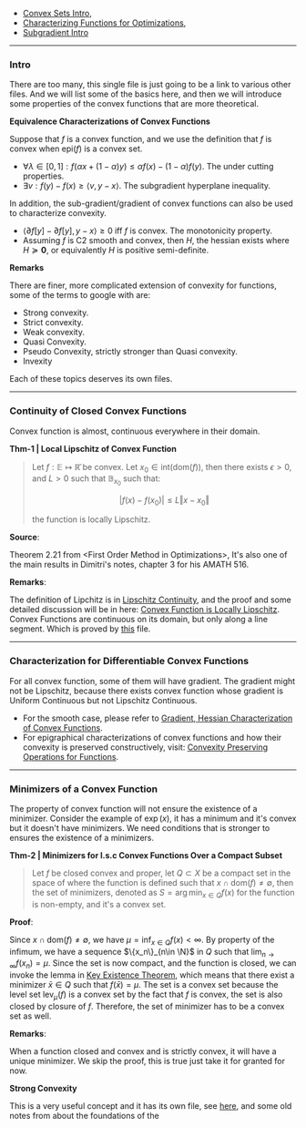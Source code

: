 - [Convex Sets Intro](../Background/Convex%20Sets%20Intro.md),
- [Characterizing Functions for Optimizations](../Background/Characterizing%20Functions%20for%20Optimizations.md),
- [Subgradient Intro](../Non-Smooth%20Calculus/Subgradient%20Intro.md)

---
### **Intro**

There are too many, this single file is just going to be a link to various other files. And we will list some of the basics here, and then we will introduce some properties of the convex functions that are more theoretical.

**Equivalence Characterizations of Convex Functions**

Suppose that $f$ is a convex function, and we use the definition that $f$ is convex when $\text{epi}(f)$ is a convex set. 
* $\forall \lambda \in [0, 1]: f(\alpha x + (1 - \alpha)y) \le \alpha f(x) - (1 - \alpha)f(y)$. The under cutting properties. 
* $\exists v: f(y) - f(x) \ge \langle v, y - x\rangle$. The subgradient hyperplane inequality. 

In addition, the sub-gradient/gradient of convex functions can also be used to characterize convexity. 
* $\langle \partial f[y] - \partial f[y], y - x \rangle\ge 0$ iff $f$ is convex. The monotonicity property. 
* Assuming $f$ is C2 smooth and convex, then $H$, the hessian exists where $H\succeq \mathbf 0$, or equivalently $H$ is positive semi-definite. 

**Remarks**

There are finer, more complicated extension of convexity for functions, some of the terms to google with are: 
* Strong convexity.
* Strict convexity.
* Weak convexity.
* Quasi Convexity.
* Pseudo Convexity, strictly stronger than Quasi convexity. 
* Invexity

Each of these topics deserves its own files. 


---
### **Continuity of Closed Convex Functions**

Convex function is almost, continuous everywhere in their domain. 

**Thm-1 | Local Lipschitz of Convex Function**
> Let $f: \mathbb E \mapsto \mathbb{\bar R}$ be convex. Let $x_0 \in \text{int}(\text{dom}(f))$, then there exists $\epsilon > 0$, and $L > 0$ such that $\mathbb B_{x_0}$ such that: 
> 
>  $$
>	|f(x) - f(x_0)| \le L \Vert x - x_0\Vert
> $$
> 
> the function is locally Lipschitz. 

**Source**: 

Theorem 2.21 from \<First Order Method in Optimizations\>, It's also one of the main results in Dimitri's notes, chapter 3 for his AMATH 516. 

**Remarks**: 

The definition of Lipchitz is in [Lipschitz Continuity](../Background/Lipschitz%20Continuity%20), and the proof and some detailed discussion will be in here: [Convex Function is Locally Lipschitz](../Non-Smooth%20Calculus/Convex%20Function%20is%20Locally%20Lipschitz%20). Convex Functions are continuous on its domain, but only along a line segment. 
Which is proved by [this](Convex%20Line%20Segment%20Continuity%20) file. 

---
### **Characterization for Differentiable Convex Functions**

For all convex function, some of them will have gradient. The gradient might not be Lipschitz, because there exists convex function whose gradient is Uniform Continuous but not Lipschitz Continuous. 

- For the smooth case, please refer to [Gradient, Hessian Characterization of Convex Functions](Gradient,%20Hessian%20Characterization%20of%20Convex%20Functions.md). 
- For epigraphical characterizations of convex functions and how their convexity is preserved constructively, visit: [Convexity Preserving Operations for Functions](../CVX%20Geometry/Convexity%20Preserving%20Operations%20for%20Functions%20). 

---
### **Minimizers of a Convex Function**

The property of convex function will not ensure the existence of a minimizer. Consider the example of $\exp(x)$, it has a minimum and it's convex but it doesn't have minimizers. We need conditions that is stronger to ensures the existence of a minimizers. 

**Thm-2 | Minimizers for l.s.c Convex Functions Over a Compact Subset**
> Let $f$ be closed convex and proper, let $Q\subset X$ be a compact set in the space of where the function is defined such that $x\cap \text{dom}(f) \neq \emptyset$, then the set of minimizers, denoted as $S = \arg\min_{x\in Q}f(x)$ for the function is non-empty, and it's a convex set. 

**Proof**:

Since $x\cap \text{dom}(f) \neq \emptyset$, we have $\mu = \inf_{x\in Q}f(x) < \infty$. By property of the infimum, we have a sequence $\{x_n\}_{n\in \N}$ in $Q$ such that $\lim_{n\rightarrow \infty}f(x_n) = \mu$. Since the set is now compact, and the function is closed, we can invoke the lemma in [Key Existence Theorem](../Background/Existence%20of%20a%20Minimizer%20), which means that there exist a minimizer $\bar x\in Q$ such that $f(\bar x) = \mu$. The set is a convex set because the level set $\text{lev}_{\mu}(f)$ is a convex set by the fact that $f$ is convex, the set is also closed by closure of $f$. Therefore, the set of minimizer has to be a convex set as well. 

**Remarks**: 

When a function closed and convex and is strictly convex, it will have a unique minimizer. We skip the proof, this is true just take it for granted for now. 

**Strong Convexity**

This is a very useful concept and it has its own file, see [here](../Strong%20Convexity,%20Equivalences%20and%20Implications%20), and some old notes from about the foundations of the 

